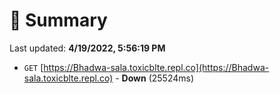 # 📖 Summary
Last updated: **4/19/2022, 5:56:19 PM**

- `GET` [https://Bhadwa-sala.toxicblte.repl.co](https://Bhadwa-sala.toxicblte.repl.co) - **Down** (25524ms)
